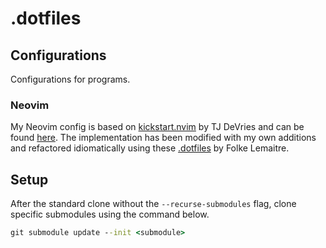 # .dotfiles

## Configurations

Configurations for programs.

### Neovim

My Neovim config is based on [kickstart.nvim](https://github.com/nvim-lua/kickstart.nvim) by TJ DeVries and can be found [here](https://github.com/cyn1x/.dotfiles/tree/main/.config/nvim). The implementation has been modified with my own additions and refactored idiomatically using these [.dotfiles](https://github.com/folke/dot/tree/master/nvim) by Folke Lemaitre.

## Setup

After the standard clone without the `--recurse-submodules` flag, clone specific submodules using the command below.

```cmd
git submodule update --init <submodule>
```
